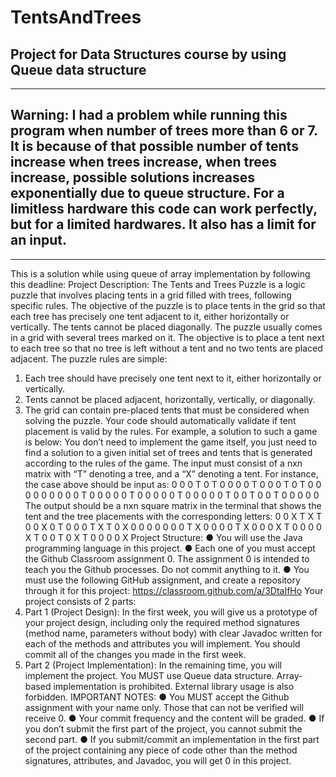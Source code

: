 # TentsAndTrees
Project for Data Structures course by using Queue data structure
-----
-----
Warning: I had a problem while running this program when number of trees more than 6 or 7. It is because of that possible number of tents increase when trees increase,
when trees increase, possible solutions increases exponentially due to queue structure. For a limitless hardware this code can work perfectly, but for a limited hardwares.
It also has a limit for an input.
-----
-----


This is a solution while using queue of array implementation by following this deadline: 
Project Description:
The Tents and Trees Puzzle is a logic puzzle that involves placing tents in a grid filled with trees,
following specific rules. The objective of the puzzle is to place tents in the grid so that each
tree has precisely one tent adjacent to it, either horizontally or vertically. The tents
cannot be placed diagonally.
The puzzle usually comes in a grid with several trees marked on it. The objective is to place a
tent next to each tree so that no tree is left without a tent and no two tents are placed adjacent.
The puzzle rules are simple:
1. Each tree should have precisely one tent next to it, either horizontally or vertically.
2. Tents cannot be placed adjacent, horizontally, vertically, or diagonally.
3. The grid can contain pre-placed tents that must be considered when solving the puzzle.
Your code should automatically validate if tent placement is valid by the rules.
For example, a solution to such a game is below:
You don’t need to implement the game itself, you just need to find a solution to a given initial set
of trees and tents that is generated according to the rules of the game.
The input must consist of a nxn matrix with “T” denoting a tree, and a “X” denoting a tent. For
instance, the case above should be input as:
0 0 0 T 0 T 0 0
0 0 T 0 0 0 T 0
T 0 0 0 0 0 0 0
0 0 T 0 0 0 0 0
T 0 0 0 0 0 T 0
0 0 0 0 T 0 0 T
0 0 T 0 0 0 0 0
The output should be a nxn square matrix in the terminal that shows the tent and the tree
placements with the corresponding letters:
0 0 X T X T 0 0
X 0 T 0 0 0 T X
T 0 X 0 0 0 0 0
0 0 T X 0 0 0 0
T X 0 0 0 X T 0
0 0 0 X T 0 0 T
0 X T 0 0 0 0 X
Project Structure:
● You will use the Java programming language in this project.
● Each one of you must accept the Github Classroom assignment 0. The assignment 0 is
intended to teach you the Github processes. Do not commit anything to it.
● You must use the following GitHub assignment, and create a repository through it for this
project: https://classroom.github.com/a/3DtaIfHo
Your project consists of 2 parts:
1. Part 1 (Project Design): In the first week, you will give us a prototype of your project
design, including only the required method signatures (method name, parameters
without body) with clear Javadoc written for each of the methods and attributes you
will
implement. You should commit all of the changes you made in the first week.
2. Part 2 (Project Implementation): In the remaining time, you will implement the project.
You MUST use Queue data structure. Array-based implementation is prohibited.
External library usage is also forbidden.
IMPORTANT NOTES:
● You MUST accept the Github assignment with your name only. Those that can not
be verified will receive 0.
● Your commit frequency and the content will be graded.
● If you don’t submit the first part of the project, you cannot submit the second part.
● If you submit/commit an implementation in the first part of the project containing
any piece of code other than the method signatures, attributes, and Javadoc, you
will get 0 in this project.
